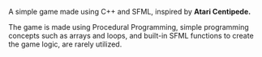 A simple game made using C++ and SFML, inspired by **Atari Centipede.** 

The game is made using Procedural Programming, simple programming concepts such as arrays and loops, and built-in SFML functions to create the game logic, are rarely utilized. 


